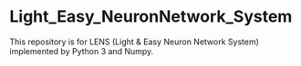 # Light_Easy_NeuronNetwork_System
This repository is for LENS (Light &amp; Easy Neuron Network System) implemented by Python 3 and Numpy.
